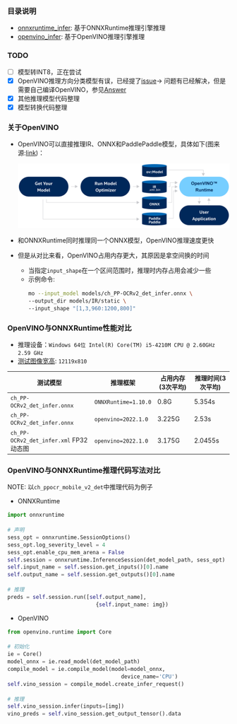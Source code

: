 ### 目录说明
- [onnxruntime_infer](./onnxruntime_infer): 基于ONNXRuntime推理引擎推理
- [openvino_infer](./openvino_infer): 基于OpenVINO推理引擎推理

### TODO
- [ ] 模型转INT8，正在尝试
- [x] OpenVINO推理方向分类模型有误，已经提了[issue](https://github.com/openvinotoolkit/openvino/issues/11501)→ 问题有已经解决，但是需要自己编译OpenVINO，参见[Answer](https://github.com/openvinotoolkit/openvino/issues/11501#issuecomment-1096366363)
- [x] 其他推理模型代码整理
- [x] 模型转换代码整理

### 关于OpenVINO
- OpenVINO可以直接推理IR、ONNX和PaddlePaddle模型，具体如下(图来源:[link](https://docs.openvino.ai/latest/openvino_docs_OV_UG_OV_Runtime_User_Guide.html#doxid-openvino-docs-o-v-u-g-o-v-runtime-user-guide))：

    <div align="center">
        <img src="../assets/BASIC_FLOW_IE_C.svg">
    </div>

- 和ONNXRuntime同时推理同一个ONNX模型，OpenVINO推理速度更快
- 但是从对比来看，OpenVINO占用内存更大，其原因是拿空间换的时间
  - 当指定`input_shape`在一个区间范围时，推理时内存占用会减少一些
  - 示例命令:
    ```bash
    mo --input_model models/ch_PP-OCRv2_det_infer.onnx \
    --output_dir models/IR/static \
    --input_shape "[1,3,960:1200,800]"
    ```

### OpenVINO与ONNXRuntime性能对比
- 推理设备：`Windows 64位 Intel(R) Core(TM) i5-4210M CPU @ 2.60GHz   2.59 GHz`
- [测试图像宽高](https://drive.google.com/file/d/1iJcGvOVIdUlyOS52bBdvO8uzx8QORo5M/view?usp=sharing): `12119x810`

| 测试模型                             | 推理框架             | 占用内存(3次平均) | 推理时间(3次平均) |
| ------------------------------------ | -------------------- | ----------------- | ----------------- |
| `ch_PP-OCRv2_det_infer.onnx`         | `ONNXRuntime=1.10.0` | 0.8G              | 5.354s            |
| `ch_PP-OCRv2_det_infer.onnx`         | `openvino=2022.1.0`  | 3.225G            | 2.53s             |
| `ch_PP-OCRv2_det_infer.xml` FP32 动态图 | `openvino=2022.1.0`  | 3.175G            | 2.0455s           |


### OpenVINO与ONNXRuntime推理代码写法对比
NOTE: 以`ch_ppocr_mobile_v2_det`中推理代码为例子

- ONNXRuntime
```python
import onnxruntime

# 声明
sess_opt = onnxruntime.SessionOptions()
sess_opt.log_severity_level = 4
sess_opt.enable_cpu_mem_arena = False
self.session = onnxruntime.InferenceSession(det_model_path, sess_opt)
self.input_name = self.session.get_inputs()[0].name
self.output_name = self.session.get_outputs()[0].name

# 推理
preds = self.session.run([self.output_name],
                            {self.input_name: img})
```

- OpenVINO
```python
from openvino.runtime import Core

# 初始化
ie = Core()
model_onnx = ie.read_model(det_model_path)
compile_model = ie.compile_model(model=model_onnx,
                                    device_name='CPU')
self.vino_session = compile_model.create_infer_request()

# 推理
self.vino_session.infer(inputs=[img])
vino_preds = self.vino_session.get_output_tensor().data
```

